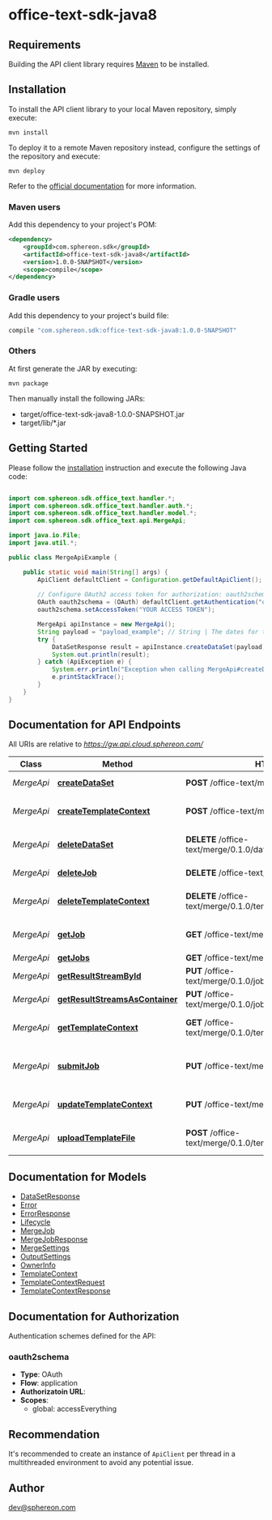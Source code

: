 # office-text-sdk-java8

## Requirements

Building the API client library requires [Maven](https://maven.apache.org/) to be installed.

## Installation

To install the API client library to your local Maven repository, simply execute:

```shell
mvn install
```

To deploy it to a remote Maven repository instead, configure the settings of the repository and execute:

```shell
mvn deploy
```

Refer to the [official documentation](https://maven.apache.org/plugins/maven-deploy-plugin/usage.html) for more information.

### Maven users

Add this dependency to your project's POM:

```xml
<dependency>
    <groupId>com.sphereon.sdk</groupId>
    <artifactId>office-text-sdk-java8</artifactId>
    <version>1.0.0-SNAPSHOT</version>
    <scope>compile</scope>
</dependency>
```

### Gradle users

Add this dependency to your project's build file:

```groovy
compile "com.sphereon.sdk:office-text-sdk-java8:1.0.0-SNAPSHOT"
```

### Others

At first generate the JAR by executing:

    mvn package

Then manually install the following JARs:

* target/office-text-sdk-java8-1.0.0-SNAPSHOT.jar
* target/lib/*.jar

## Getting Started

Please follow the [installation](#installation) instruction and execute the following Java code:

```java

import com.sphereon.sdk.office_text.handler.*;
import com.sphereon.sdk.office_text.handler.auth.*;
import com.sphereon.sdk.office_text.handler.model.*;
import com.sphereon.sdk.office_text.api.MergeApi;

import java.io.File;
import java.util.*;

public class MergeApiExample {

    public static void main(String[] args) {
        ApiClient defaultClient = Configuration.getDefaultApiClient();
        
        // Configure OAuth2 access token for authorization: oauth2schema
        OAuth oauth2schema = (OAuth) defaultClient.getAuthentication("oauth2schema");
        oauth2schema.setAccessToken("YOUR ACCESS TOKEN");

        MergeApi apiInstance = new MergeApi();
        String payload = "payload_example"; // String | The dates for the merge [   {     \"Field1\": \"Field1 value\",     \"Field2\": \"Field2 value\",   },   {     \"Field1\": \"Field1 value\",     \"Field2\": \"Field2 value\",   } ]
        try {
            DataSetResponse result = apiInstance.createDataSet(payload);
            System.out.println(result);
        } catch (ApiException e) {
            System.err.println("Exception when calling MergeApi#createDataSet");
            e.printStackTrace();
        }
    }
}

```

## Documentation for API Endpoints

All URIs are relative to *https://gw.api.cloud.sphereon.com/*

Class | Method | HTTP request | Description
------------ | ------------- | ------------- | -------------
*MergeApi* | [**createDataSet**](docs/MergeApi.md#createDataSet) | **POST** /office-text/merge/0.1.0/datasets | Store dataset
*MergeApi* | [**createTemplateContext**](docs/MergeApi.md#createTemplateContext) | **POST** /office-text/merge/0.1.0/templates | Create template context
*MergeApi* | [**deleteDataSet**](docs/MergeApi.md#deleteDataSet) | **DELETE** /office-text/merge/0.1.0/datasets/{dataSetId} | Delete a stored data set
*MergeApi* | [**deleteJob**](docs/MergeApi.md#deleteJob) | **DELETE** /office-text/merge/0.1.0/jobs/{jobId} | Delete a job manually
*MergeApi* | [**deleteTemplateContext**](docs/MergeApi.md#deleteTemplateContext) | **DELETE** /office-text/merge/0.1.0/templates/{templateId} | Delete template context
*MergeApi* | [**getJob**](docs/MergeApi.md#getJob) | **GET** /office-text/merge/0.1.0/jobs/{jobId} | Job definition and state
*MergeApi* | [**getJobs**](docs/MergeApi.md#getJobs) | **GET** /office-text/merge/0.1.0/jobs | Get all jobs
*MergeApi* | [**getResultStreamById**](docs/MergeApi.md#getResultStreamById) | **PUT** /office-text/merge/0.1.0/jobs/{jobId}/result/file/{streamId} | Get the result file
*MergeApi* | [**getResultStreamsAsContainer**](docs/MergeApi.md#getResultStreamsAsContainer) | **PUT** /office-text/merge/0.1.0/jobs/{jobId}/result/container | Get the result file
*MergeApi* | [**getTemplateContext**](docs/MergeApi.md#getTemplateContext) | **GET** /office-text/merge/0.1.0/templates/{templateId} | Get template context
*MergeApi* | [**submitJob**](docs/MergeApi.md#submitJob) | **PUT** /office-text/merge/0.1.0/jobs | Submit merge job for processing
*MergeApi* | [**updateTemplateContext**](docs/MergeApi.md#updateTemplateContext) | **PUT** /office-text/merge/0.1.0/templates | Update template context
*MergeApi* | [**uploadTemplateFile**](docs/MergeApi.md#uploadTemplateFile) | **POST** /office-text/merge/0.1.0/templates/{templateId} | Upload template file


## Documentation for Models

 - [DataSetResponse](docs/DataSetResponse.md)
 - [Error](docs/Error.md)
 - [ErrorResponse](docs/ErrorResponse.md)
 - [Lifecycle](docs/Lifecycle.md)
 - [MergeJob](docs/MergeJob.md)
 - [MergeJobResponse](docs/MergeJobResponse.md)
 - [MergeSettings](docs/MergeSettings.md)
 - [OutputSettings](docs/OutputSettings.md)
 - [OwnerInfo](docs/OwnerInfo.md)
 - [TemplateContext](docs/TemplateContext.md)
 - [TemplateContextRequest](docs/TemplateContextRequest.md)
 - [TemplateContextResponse](docs/TemplateContextResponse.md)


## Documentation for Authorization

Authentication schemes defined for the API:
### oauth2schema

- **Type**: OAuth
- **Flow**: application
- **Authorizatoin URL**: 
- **Scopes**: 
  - global: accessEverything


## Recommendation

It's recommended to create an instance of `ApiClient` per thread in a multithreaded environment to avoid any potential issue.

## Author

dev@sphereon.com

